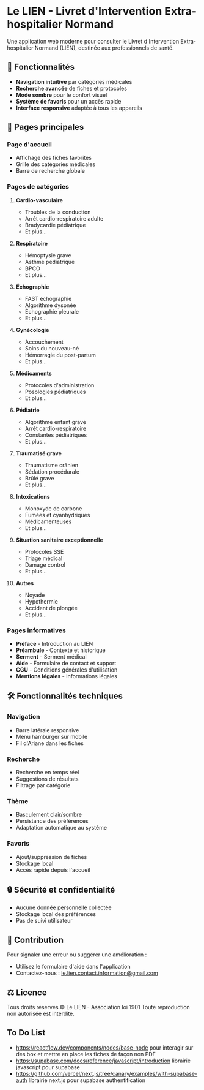 # Le LIEN - Livret d'Intervention Extra-hospitalier Normand

Une application web moderne pour consulter le Livret d'Intervention Extra-hospitalier Normand (LIEN), destinée aux professionnels de santé.

## 🌟 Fonctionnalités

- **Navigation intuitive** par catégories médicales
- **Recherche avancée** de fiches et protocoles
- **Mode sombre** pour le confort visuel
- **Système de favoris** pour un accès rapide
- **Interface responsive** adaptée à tous les appareils

## 📱 Pages principales

### Page d'accueil
- Affichage des fiches favorites
- Grille des catégories médicales
- Barre de recherche globale

### Pages de catégories
1. **Cardio-vasculaire**
   - Troubles de la conduction
   - Arrêt cardio-respiratoire adulte
   - Bradycardie pédiatrique
   - Et plus...

2. **Respiratoire**
   - Hémoptysie grave
   - Asthme pédiatrique
   - BPCO
   - Et plus...

3. **Échographie**
   - FAST échographie
   - Algorithme dyspnée
   - Échographie pleurale
   - Et plus...

4. **Gynécologie**
   - Accouchement
   - Soins du nouveau-né
   - Hémorragie du post-partum
   - Et plus...

5. **Médicaments**
   - Protocoles d'administration
   - Posologies pédiatriques
   - Et plus...

6. **Pédiatrie**
   - Algorithme enfant grave
   - Arrêt cardio-respiratoire
   - Constantes pédiatriques
   - Et plus...

7. **Traumatisé grave**
   - Traumatisme crânien
   - Sédation procédurale
   - Brûlé grave
   - Et plus...

8. **Intoxications**
   - Monoxyde de carbone
   - Fumées et cyanhydriques
   - Médicamenteuses
   - Et plus...

9. **Situation sanitaire exceptionnelle**
   - Protocoles SSE
   - Triage médical
   - Damage control
   - Et plus...

10. **Autres**
    - Noyade
    - Hypothermie
    - Accident de plongée
    - Et plus...

### Pages informatives
- **Préface** - Introduction au LIEN
- **Préambule** - Contexte et historique
- **Serment** - Serment médical
- **Aide** - Formulaire de contact et support
- **CGU** - Conditions générales d'utilisation
- **Mentions légales** - Informations légales

## 🛠 Fonctionnalités techniques

### Navigation
- Barre latérale responsive
- Menu hamburger sur mobile
- Fil d'Ariane dans les fiches

### Recherche
- Recherche en temps réel
- Suggestions de résultats
- Filtrage par catégorie

### Thème
- Basculement clair/sombre
- Persistance des préférences
- Adaptation automatique au système

### Favoris
- Ajout/suppression de fiches
- Stockage local
- Accès rapide depuis l'accueil

## 🔒 Sécurité et confidentialité

- Aucune donnée personnelle collectée
- Stockage local des préférences
- Pas de suivi utilisateur

## 📝 Contribution

Pour signaler une erreur ou suggérer une amélioration :
- Utilisez le formulaire d'aide dans l'application
- Contactez-nous : le.lien.contact.information@gmail.com

## ⚖️ Licence

Tous droits réservés © Le LIEN - Association loi 1901
Toute reproduction non autorisée est interdite.

## To Do List
- https://reactflow.dev/components/nodes/base-node pour interagir sur des box et mettre en place les fiches de façon non PDF
- https://supabase.com/docs/reference/javascript/introduction librairie javascript pour supabase
- https://github.com/vercel/next.js/tree/canary/examples/with-supabase-auth librairie next.js pour supabase authentification
